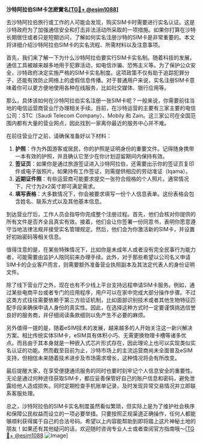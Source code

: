 **沙特阿拉伯SIM卡怎麽實名[[TG💪+ @esim1088](https://t.me/s/esim1088)]**

去沙特阿拉伯旅行或工作的人可能会发现，购买SIM卡时需要进行实名认证。这是沙特政府为了加强通信安全和打击非法活动所采取的一项措施。如果你打算在沙特长期居住或者只是短期访问，了解如何实名注册沙特的SIM卡是非常重要的。本文将详细介绍沙特阿拉伯SIM卡的实名流程、所需材料以及注意事项。

首先，我们来了解一下为什么沙特阿拉伯要实行SIM卡实名制。随着科技的发展，通信工具被越来越多地用于犯罪活动，如电信诈骗、恐怖主义等。为了保护公众安全，沙特政府决定实施严格的SIM卡实名制度。这项政策不仅有助于追踪犯罪分子，还能有效防止网络上的虚假信息传播。对于普通用户来说，实名注册SIM卡意味着你可以更方便地使用各种在线服务，比如社交媒体、银行应用等。

那么，具体该如何在沙特阿拉伯实名注册一张SIM卡呢？一般来说，你需要前往当地的电信运营商营业厅办理相关手续。目前，在沙特运营的主要有三家主要的电信公司：STC（Saudi Telecom Company）、Mobily 和 Zain。这三家公司在全国范围内都有大量的营业网点，因此找到一家离你最近的服务中心并不难。

在前往营业厅之前，请确保准备好以下材料：

1. **护照**：作为外国游客或居民，你的护照是证明身份的重要文件。记得随身携带一本有效的护照，并且确认它至少在你计划逗留期间内保持有效。
2. **签证页**：如果你是通过旅游签证进入沙特阿拉伯，还需要出示你的签证页复印件或电子版照片。如果持有工作签证，则需提供相应的劳动准证（Iqama）。
3. **近期证件照**：有些运营商可能要求提交一张符合规格的个人照片。通常情况下，尺寸为2x2英寸即可满足需求。
4. **填写表格**：大多数情况下，你会被要求填写一份个人信息表单。这份表格会包含姓名、联系方式以及其他基本信息。

到达营业厅后，工作人员会指导你完成整个注册过程。首先，他们会核对你提供的所有文件是否齐全且真实有效。接着，他们会让你签署一份同意书，表明你愿意遵守当地法律法规并接受实名管理规定。然后，他们会为你激活新的SIM卡，并设置好初始密码等相关信息。

值得注意的是，在某些特殊情况下，比如你是未成年人或者没有完全民事行为能力者，可能需要由监护人陪同前来办理手续。此外，对于那些希望以公司名义申请SIM卡的企业客户而言，则需要额外准备营业执照副本及其法定代表人的身份证明文件。

除了线下营业厅之外，现在也有不少线上平台支持远程申请SIM卡服务。例如，通过某些电商平台或者专门的应用程序，用户可以在家中完成大部分操作步骤。不过这类方式往往需要依赖于第三方验证机制，比如面部识别技术或者其他生物特征匹配手段来确保申请人身份的真实性。因此，在选择这种方式时一定要谨慎挑选信誉良好的服务商，并仔细阅读条款细则以免产生不必要的麻烦。

另外值得一提的是，随着eSIM技术的发展，越来越多的人开始关注这一新兴解决方案。相比传统实体SIM卡，eSIM具有体积小巧、无需更换物理卡槽等诸多优点。而且由于其本身就是一种嵌入式芯片形式存在，因此理论上也可以实现类似实名认证的功能。然而截至目前为止，沙特市场上的主流运营商尚未全面普及eSIM支持，但相信未来随着技术进步及市场需求增长，这种情况将会有所改变。

最后提醒大家，在享受便捷通讯服务的同时也要时刻牢记个人信息安全的重要性。无论是通过何种途径获取SIM卡，都应妥善保管好自己的账户信息和密码，避免泄露给他人造成损失。同时定期检查手机账单记录，及时发现异常交易情况并立即联系客服处理。

总之，沙特阿拉伯的SIM卡实名制度虽然看似繁琐，但实际上是为了维护社会秩序和保障公民权益而设立的一项必要举措。只要按照正规渠道正确操作，任何人都能够顺利获得属于自己的合法号码。希望以上内容能帮助到即将踏上这片神秘土地的朋友！如果还有其他疑问的话，欢迎随时咨询专业人士或者查阅官方指南哦～[[TG💪+ @esim1088](https://t.me/s/esim1088) ![Image](https://i.postimg.cc/4NQfJmqS/Snipaste-2025-05-13-00-14-12.png)]